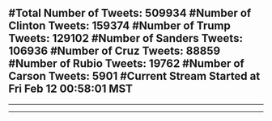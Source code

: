 #Total Number of Tweets: 509934 
#Number of Clinton Tweets: 159374
#Number of Trump Tweets: 129102
#Number of Sanders Tweets: 106936
#Number of Cruz Tweets: 88859
#Number of Rubio Tweets: 19762
#Number of Carson Tweets: 5901
#Current Stream Started at Fri Feb 12 00:58:01 MST
---
---
---
